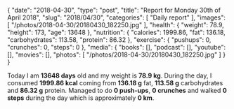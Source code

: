 {
    "date": "2018-04-30",
    "type": "post",
    "title": "Report for Monday 30th of April 2018",
    "slug": "2018\/04\/30",
    "categories": [
        "Daily report"
    ],
    "images": [
        "\/photos\/2018-04-30\/20180430_182250.jpg"
    ],
    "health": {
        "weight": 78.9,
        "height": 173,
        "age": 13648
    },
    "nutrition": {
        "calories": 1999.86,
        "fat": 136.18,
        "carbohydrates": 113.58,
        "protein": 86.32
    },
    "exercise": {
        "pushups": 0,
        "crunches": 0,
        "steps": 0
    },
    "media": {
        "books": [],
        "podcast": [],
        "youtube": [],
        "movies": [],
        "photos": [
            "\/photos\/2018-04-30\/20180430_182250.jpg"
        ]
    }
}

Today I am <strong>13648 days</strong> old and my weight is <strong>78.9 kg</strong>. During the day, I consumed <strong>1999.86 kcal</strong> coming from <strong>136.18 g</strong> fat, <strong>113.58 g</strong> carbohydrates and <strong>86.32 g</strong> protein. Managed to do <strong>0 push-ups</strong>, <strong>0 crunches</strong> and walked <strong>0 steps</strong> during the day which is approximately <strong>0 km</strong>.